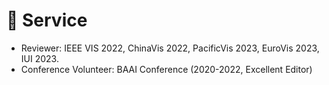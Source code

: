 # 📖 Service

-	Reviewer: IEEE VIS 2022, ChinaVis 2022, PacificVis 2023, EuroVis 2023, IUI 2023.
-	Conference Volunteer: BAAI Conference (2020-2022, Excellent Editor)

